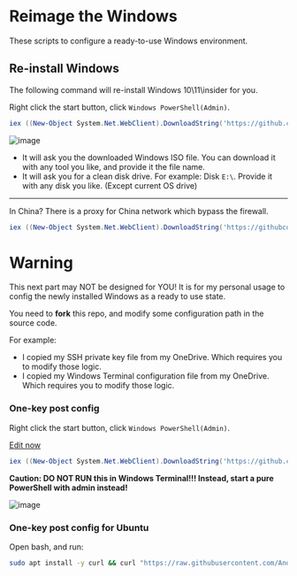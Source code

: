 # Reimage the Windows

These scripts to configure a ready-to-use Windows environment.

## Re-install Windows

The following command will re-install Windows 10\11\insider for you.

Right click the start button, click `Windows PowerShell(Admin)`.

```powershell
iex ((New-Object System.Net.WebClient).DownloadString('https://github.com/Anduin2017/configuration-script-win/raw/main/Reimage.ps1'))
```

![image](https://user-images.githubusercontent.com/19531547/145162782-3e15f780-a1ee-4665-8af8-0d3b85ff103a.png)

* It will ask you the downloaded Windows ISO file. You can download it with any tool you like, and provide it the file name.
* It will ask you for a clean disk drive. For example: Disk `E:\`. Provide it with any disk you like. (Except current OS drive)

----------------

In China? There is a proxy for China network which bypass the firewall.

```powershell
iex ((New-Object System.Net.WebClient).DownloadString('https://githubcontent.aiurs.co/Anduin2017/configuration-script-win/main/Reimage.ps1'))
```
# Warning

This next part may NOT be designed for YOU! It is for my personal usage to config the newly installed Windows as a ready to use state.

You need to **fork** this repo, and modify some configuration path in the source code.

For example:

* I copied my SSH private key file from my OneDrive. Which requires you to modify those logic.
* I copied my Windows Terminal configuration file from my OneDrive. Which requires you to modify those logic.

### One-key post config

Right click the start button, click `Windows PowerShell(Admin)`.

[Edit now](https://github.com/Anduin2017/configuration-script-win/edit/main/install.ps1)

```powershell
iex ((New-Object System.Net.WebClient).DownloadString('https://github.com/Anduin2017/configuration-script-win/raw/main/install.ps1'))
```

**Caution: DO NOT RUN this in Windows Terminal!!! Instead, start a pure PowerShell with admin instead!**

![image](https://user-images.githubusercontent.com/19531547/127482010-6f8d35f8-37c5-472a-97ae-a75c16aa3699.png)

### One-key post config for Ubuntu

Open bash, and run:

```bash
sudo apt install -y curl && curl "https://raw.githubusercontent.com/Anduin2017/configuration-script-win/main/debian.sh" --output - | sudo bash
```

